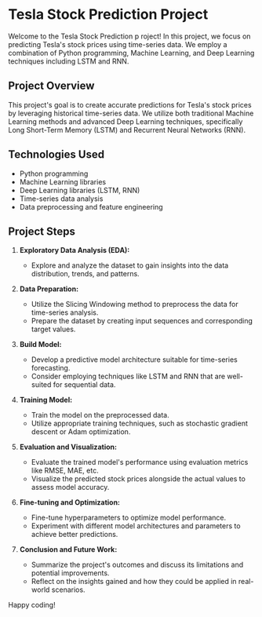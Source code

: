 # Tesla Stock Prediction Project

Welcome to the Tesla Stock Prediction p roject! In this project, we focus on predicting Tesla's stock prices using time-series data. We employ a combination of Python programming, Machine Learning, and Deep Learning techniques including LSTM and RNN.

## Project Overview

This project's goal is to create accurate predictions for Tesla's stock prices by leveraging historical time-series data. We utilize both traditional Machine Learning methods and advanced Deep Learning techniques, specifically Long Short-Term Memory (LSTM) and Recurrent Neural Networks (RNN).

## Technologies Used

- Python programming
- Machine Learning libraries
- Deep Learning libraries (LSTM, RNN)
- Time-series data analysis
- Data preprocessing and feature engineering

## Project Steps

1. **Exploratory Data Analysis (EDA):**
   - Explore and analyze the dataset to gain insights into the data distribution, trends, and patterns.

2. **Data Preparation:**
   - Utilize the Slicing Windowing method to preprocess the data for time-series analysis.
   - Prepare the dataset by creating input sequences and corresponding target values.

3. **Build Model:**
   - Develop a predictive model architecture suitable for time-series forecasting.
   - Consider employing techniques like LSTM and RNN that are well-suited for sequential data.

4. **Training Model:**
   - Train the model on the preprocessed data.
   - Utilize appropriate training techniques, such as stochastic gradient descent or Adam optimization.

5. **Evaluation and Visualization:**
   - Evaluate the trained model's performance using evaluation metrics like RMSE, MAE, etc.
   - Visualize the predicted stock prices alongside the actual values to assess model accuracy.

6. **Fine-tuning and Optimization:**
   - Fine-tune hyperparameters to optimize model performance.
   - Experiment with different model architectures and parameters to achieve better predictions.

7. **Conclusion and Future Work:**
   - Summarize the project's outcomes and discuss its limitations and potential improvements.
   - Reflect on the insights gained and how they could be applied in real-world scenarios.

Happy coding!
